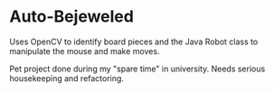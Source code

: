 # Auto-Bejeweled
Uses OpenCV to identify board pieces and the Java Robot class to manipulate the mouse and make moves.

Pet project done during my "spare time" in university. Needs serious housekeeping and refactoring.
